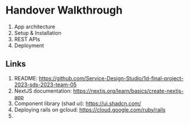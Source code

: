 # Handover Walkthrough

1. App architecture
2. Setup & Installation
3. REST APIs
4. Deployment

## Links

1. README: https://github.com/Service-Design-Studio/1d-final-project-2023-sds-2023-team-05
2. NextJS documentation: https://nextjs.org/learn/basics/create-nextjs-app
3. Component library (shad ui): https://ui.shadcn.com/
4. Deploying rails on gcloud: https://cloud.google.com/ruby/rails
5.
